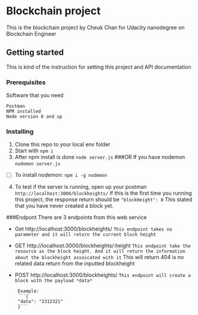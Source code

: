 # Blockchain project
This is the blockchain project by Cheuk Chan for Udacity nanodegree on Blockchain Engineer

 ## Getting started
 This is kind of the instruction for setting this project and API documentation
 
### Prerequisites
Software that you need 
```
Postman
NPM installed
Node version 8 and up
```
### Installing
1. Clone this repo to your local env folder
2. Start with 
```npm i```
3. After npm install is done
```node server.js```
###OR
If you have nodemon
```nodemon server.js```
 - [ ] To install nodemon:
	 ```npm i -g nodemon```
4. To test if the server is running, open up your postman
```http://localhost:3000/blockheights/```
If this is the first time you running this project, the response return should be 
```"blockHeight": 0```
This stated that you have never created a block yet.

###Endpont
There are 3 endpoints from this web service

 - Get http://localhost:3000/blockheights/
	 ```This endpoint takes no parameter and it will return the current block height```
 - GET http://localhost:3000/blockheights/:height
		```This endpoint take the resource as the block height.
		And it will return the information about the blockheight assoicated with it```
		This will return 404 is no related data return from the inputted blockheight
 - POST http://localhost:3000/blockheights/
		```This endpoint will create a block with the payload *data*```

		Example: 
		```{
		"data": "2312321"
		}```
